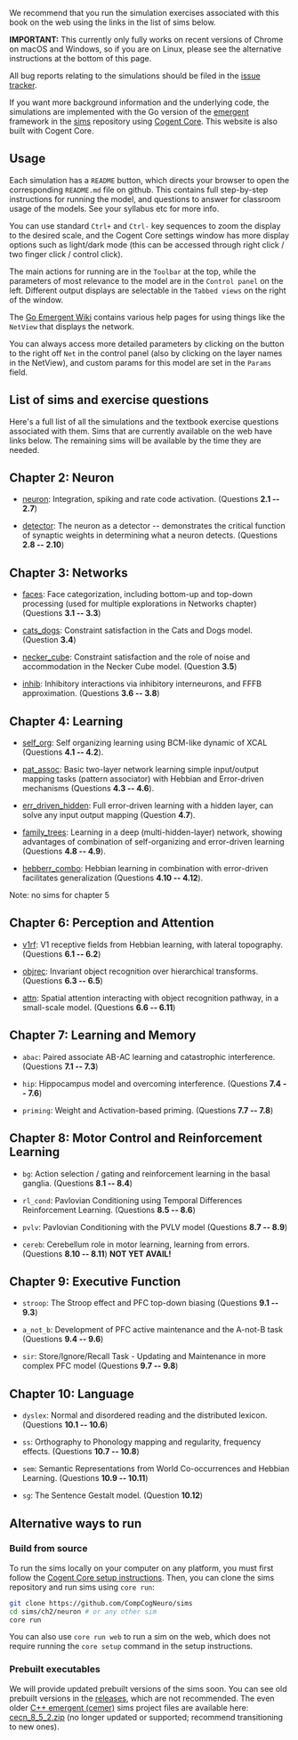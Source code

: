 We recommend that you run the simulation exercises associated with this book on the web using the links in the list of sims below.

**IMPORTANT:** This currently only fully works on recent versions of Chrome on macOS and Windows, so if you are on Linux, please see the alternative instructions at the bottom of this page.

All bug reports relating to the simulations should be filed in the [issue tracker](https://github.com/CompCogNeuro/sims/issues).

If you want more background information and the underlying code, the simulations are implemented with the Go version of the [emergent](https://github.com/emer/emergent) framework in the [sims](https://github.com/CompCogNeuro/sims) repository using [Cogent Core](https://cogentcore.org/core). This website is also built with Cogent Core.

## Usage

Each simulation has a `README` button, which directs your browser to open the corresponding `README.md` file on github.  This contains full step-by-step instructions for running the model, and questions to answer for classroom usage of the models.  See your syllabus etc for more info.

You can use standard `Ctrl+` and `Ctrl-` key sequences to zoom the display to the desired scale, and the Cogent Core settings window has more display options such as light/dark mode (this can be accessed through right click / two finger click / control click).

The main actions for running are in the `Toolbar` at the top, while the parameters of most relevance to the model are in the `Control panel` on the left.  Different output displays are selectable in the `Tabbed views` on the right of the window.

The [Go Emergent Wiki](https://github.com/emer/emergent/wiki/Home) contains various help pages for using things like the `NetView` that displays the network.

You can always access more detailed parameters by clicking on the button to the right off `Net` in the control panel (also by clicking on the layer names in the NetView), and custom params for this model are set in the `Params` field.

## List of sims and exercise questions

Here's a full list of all the simulations and the textbook exercise questions associated with them. Sims that are currently available on the web have links below. The remaining sims will be available by the time they are needed.

## Chapter 2: Neuron

* [neuron](https://compcogneuro.org/sims/ch2/neuron): Integration, spiking and rate code activation. (Questions **2.1 -- 2.7**)

* [detector](https://compcogneuro.org/sims/ch2/detector): The neuron as a detector -- demonstrates the critical function of synaptic weights in determining what a neuron detects. (Questions **2.8 -- 2.10**)

## Chapter 3: Networks

* [faces](https://compcogneuro.org/sims/ch3/faces): Face categorization, including bottom-up and top-down processing (used for multiple explorations in Networks chapter) (Questions **3.1 -- 3.3**)

* [cats_dogs](https://compcogneuro.org/sims/ch3/cats_dogs): Constraint satisfaction in the Cats and Dogs model. (Question **3.4**)

* [necker_cube](https://compcogneuro.org/sims/ch3/necker_cube): Constraint satisfaction and the role of noise and accommodation in the Necker Cube model. (Question **3.5**)

* [inhib](https://compcogneuro.org/sims/ch3/inhib): Inhibitory interactions via inhibitory interneurons, and FFFB approximation. (Questions **3.6 -- 3.8**)

## Chapter 4: Learning

* [self_org](https://compcogneuro.org/sims/ch4/self_org): Self organizing learning using BCM-like dynamic of XCAL (Questions **4.1 -- 4.2**).

* [pat_assoc](https://compcogneuro.org/sims/ch4/pat_assoc): Basic two-layer network learning simple input/output mapping tasks (pattern associator) with Hebbian and Error-driven mechanisms (Questions **4.3 -- 4.6**).

* [err_driven_hidden](https://compcogneuro.org/sims/ch4/err_driven_hidden): Full error-driven learning with a hidden layer, can solve any input output mapping (Question **4.7**).

* [family_trees](https://compcogneuro.org/sims/ch4/family_trees): Learning in a deep (multi-hidden-layer) network, showing advantages of combination of self-organizing and error-driven learning (Questions **4.8 -- 4.9**).

* [hebberr_combo](https://compcogneuro.org/sims/ch4/hebberr_combo): Hebbian learning in combination with error-driven facilitates generalization (Questions **4.10 -- 4.12**).

Note: no sims for chapter 5

## Chapter 6: Perception and Attention

* [v1rf](https://compcogneuro.org/sims/ch6/v1rf): V1 receptive fields from Hebbian learning, with lateral topography. (Questions **6.1 -- 6.2**)

* [objrec](https://compcogneuro.org/sims/ch6/objrec): Invariant object recognition over hierarchical transforms. (Questions **6.3 -- 6.5**)

* [attn](https://compcogneuro.org/sims/ch6/attn): Spatial attention interacting with object recognition pathway, in a small-scale model. (Questions **6.6 -- 6.11**)

## Chapter 7: Learning and Memory

* `abac`: Paired associate AB-AC learning and catastrophic interference. (Questions **7.1 -- 7.3**)

* `hip`: Hippocampus model and overcoming interference. (Questions **7.4 -- 7.6**)

* `priming`: Weight and Activation-based priming. (Questions **7.7 -- 7.8**)

## Chapter 8: Motor Control and Reinforcement Learning

* `bg`: Action selection / gating and reinforcement learning in the basal ganglia. (Questions **8.1 -- 8.4**)

* `rl_cond`: Pavlovian Conditioning using Temporal Differences Reinforcement Learning. (Questions **8.5 -- 8.6**)

* `pvlv`: Pavlovian Conditioning with the PVLV model (Questions **8.7 -- 8.9**)

* `cereb`: Cerebellum role in motor learning, learning from errors. (Questions **8.10 -- 8.11**) **NOT YET AVAIL!**

## Chapter 9: Executive Function

* `stroop`: The Stroop effect and PFC top-down biasing (Questions **9.1 -- 9.3**)

* `a_not_b`: Development of PFC active maintenance and the A-not-B task (Questions **9.4 -- 9.6**)

* `sir`: Store/Ignore/Recall Task - Updating and Maintenance in more complex PFC model (Questions **9.7 -- 9.8**)

## Chapter 10: Language

* `dyslex`: Normal and disordered reading and the distributed lexicon. (Questions **10.1 -- 10.6**)

* `ss`: Orthography to Phonology mapping and regularity, frequency effects. (Questions **10.7 -- 10.8**)

* `sem`: Semantic Representations from World Co-occurrences and Hebbian Learning. (Questions **10.9 -- 10.11**)

* `sg`:  The Sentence Gestalt model. (Question **10.12**)

## Alternative ways to run

### Build from source

To run the sims locally on your computer on any platform, you must first follow the [Cogent Core setup instructions](https://www.cogentcore.org/core/setup/install). Then, you can clone the sims repository and run sims using `core run`:

```sh
git clone https://github.com/CompCogNeuro/sims
cd sims/ch2/neuron # or any other sim
core run
```

You can also use `core run web` to run a sim on the web, which does not require running the `core setup` command in the setup instructions.

### Prebuilt executables

We will provide updated prebuilt versions of the sims soon. You can see old prebuilt versions in the [releases](https://github.com/CompCogNeuro/sims/releases), which are not recommended. The even older [C++ emergent (cemer)](https://github.com/emer/cemer) sims project files are available here: [cecn_8_5_2.zip](https://github.com/CompCogNeuro/sims/releases/download/v1.2.2/cecn_8_5_2.zip) (no longer updated or supported; recommend transitioning to new ones).
